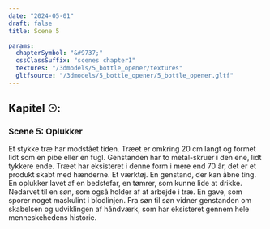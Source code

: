 ```yaml
---
date: "2024-05-01"
draft: false
title: Scene 5

params:
  chapterSymbol: "&#9737;"
  cssClassSuffix: "scenes chapter1"
  textures: "/3dmodels/5_bottle_opener/textures"
  gltfsource: "/3dmodels/5_bottle_opener/5_bottle_opener.gltf"
---
```

<h2 class="green">Kapitel &#9737;:</h2>
<h3 class="green">Scene 5: Oplukker</h3>
<canvas id="c"></canvas>

Et stykke træ har modstået tiden. Træet er omkring 20 cm langt og formet lidt som en pibe eller en fugl. Genstanden har to metal-skruer i den ene, lidt tykkere ende. Træet har eksisteret i denne form i mere end 70 år, det er et produkt skabt med hænderne. Et værktøj. En genstand, der kan åbne ting. En oplukker lavet af en bedstefar, en tømrer, som kunne lide at drikke. Nedarvet til en søn, som også holder af at arbejde i træ. En gave, som sporer  noget maskulint i blodlinjen. Fra søn til søn vidner genstanden om skabelsen og udviklingen af håndværk, som har eksisteret gennem hele menneskehedens historie.
